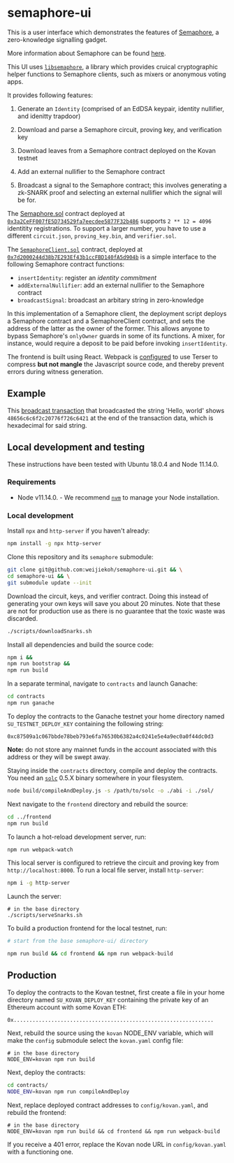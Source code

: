 # semaphore-ui

This is a user interface which demonstrates the features of
[Semaphore](https://github.com/kobigurk/semaphore), a zero-knowledge signalling
gadget.

More information about Semaphore can be found
[here](https://medium.com/coinmonks/to-mixers-and-beyond-presenting-semaphore-a-privacy-gadget-built-on-ethereum-4c8b00857c9b).

This UI uses [`libsemaphore`](https://github.com/weijiekoh/libsemaphore), a
library which provides cruical cryptographic helper functions to Semaphore
clients, such as mixers or anonymous voting apps.

It provides following features:

1. Generate an `Identity` (comprised of an EdDSA keypair, identity nullifier,
   and idenitty trapdoor)

2. Download and parse a Semaphore circuit, proving key, and verification key

3. Download leaves from a Semaphore contract deployed on the Kovan testnet

4. Add an external nullifier to the Semaphore contract

5. Broadcast a signal to the Semaphore contract; this involves generating a
   zk-SNARK proof and selecting an external nullifier which the signal will be
   for.

The [Semaphore.sol](./semaphore/semaphorejs/contracts/Semaphore.sol)
contract deployed at
[`0x3a2CeFF007fE5D734529fa7eecdee5877F32b486`](https://kovan.etherscan.io/address/0x3a2CeFF007fE5D734529fa7eecdee5877F32b486)
supports `2 ** 12 = 4096` identitity registrations. To support a larger number,
you have to use a different `circuit.json`, `proving_key.bin`, and
`verifier.sol`.

The [`SemaphoreClient.sol`](./contracts/sol/SemaphoreClient.sol) contract, deployed at 
[`0x7d2000244d38b7E293Ef43b1ccFBD140fA5d904b`](https://kovan.etherscan.io/address/0x7d2000244d38b7E293Ef43b1ccFBD140fA5d904b)
is a simple interface to the following
Semaphore contract functions:

- `insertIdentity`: register an *identity commitment*
- `addExternalNullifier`: add an external nullifier to the Semaphore contract
- `broadcastSignal`: broadcast an arbitary string in zero-knowledge

In this implementation of a Semaphore client, the deployment script deploys a
Semaphore contract and a SemaphoreClient contract, and sets the address of the
latter as the owner of the former. This allows anyone to bypass Semaphore's
`onlyOwner` guards in some of its functions. A mixer, for instance, would
require a deposit to be paid before invoking `insertIdentity`.

The frontend is built using React. Webpack is
[configured](./frontend/webpack.config.js) to use Terser to compress **but not
mangle** the Javascript source code, and thereby prevent errors during witness
generation.

## Example

This [broadcast
transaction](https://kovan.etherscan.io/tx/0x50aef915da2f84164888d1b6c3501bdacb7e9344e46b5d04183114f91b29cccb)
that broadcasted the string 'Hello, world' shows `48656c6c6f2c20776f726c6421`
at the end of the transaction data, which is hexadecimal for said string.

## Local development and testing

These instructions have been tested with Ubuntu 18.0.4 and Node 11.14.0.

### Requirements

- Node v11.14.0.
      - We recommend [`nvm`](https://github.com/nvm-sh/nvm) to manage your Node
        installation.

### Local development

Install `npx` and `http-server` if you haven't already:

```bash
npm install -g npx http-server
```

Clone this repository and its `semaphore` submodule:

```bash
git clone git@github.com:weijiekoh/semaphore-ui.git && \
cd semaphore-ui && \
git submodule update --init
```

Download the circuit, keys, and verifier contract. Doing this instead of
generating your own keys will save you about 20 minutes. Note that these are
not for production use as there is no guarantee that the toxic waste was
discarded.

```bash
./scripts/downloadSnarks.sh
```

Install all dependencies and build the source code:

```bash
npm i &&
npm run bootstrap &&
npm run build
```

In a separate terminal, navigate to `contracts` and launch Ganache:

```bash
cd contracts
npm run ganache
```

To deploy the contracts to the Ganache testnet
your home directory named `SU_TESTNET_DEPLOY_KEY` containing the following string:

```
0xc87509a1c067bbde78beb793e6fa76530b6382a4c0241e5e4a9ec0a0f44dc0d3
```

**Note:** do not store any mainnet funds in the account associated with this
address or they will be swept away.

Staying inside the `contracts` directory, compile and deploy the contracts. You
need an [`solc`](https://github.com/ethereum/solidity) 0.5.X binary somewhere in your filesystem.

```bash
node build/compileAndDeploy.js -s /path/to/solc -o ./abi -i ./sol/
```

Next navigate to the `frontend` directory and rebuild the source:

```bash
cd ../frontend
npm run build
```

To launch a hot-reload development server, run:

```bash
npm run webpack-watch
```

This local server is configured to retrieve the circuit and proving key from
`http://localhost:8000`. To run a local file server, install `http-server`:

```bash
npm i -g http-server
```

Launch the server:

```
# in the base directory
./scripts/serveSnarks.sh
```

To build a production frontend for the local testnet, run:

```bash
# start from the base semaphore-ui/ directory

npm run build && cd frontend && npm run webpack-build
```

## Production

To deploy the contracts to the Kovan testnet, first create a file in your home
directory named `SU_KOVAN_DEPLOY_KEY` containing the private key of an Ethereum
account with some Kovan ETH:

```
0x................................................................
```

Next, rebuild the source using the `kovan` NODE_ENV variable, which will make the `config` submodule select the `kovan.yaml` config file:

```
# in the base directory
NODE_ENV=kovan npm run build
```

Next, deploy the contracts:

```bash
cd contracts/
NODE_ENV=kovan npm run compileAndDeploy
```

Next, replace deployed contract addresses to `config/kovan.yaml`, and rebuild
the frontend:

```
# in the base directory
NODE_ENV=kovan npm run build && cd frontend && npm run webpack-build
```

If you receive a 401 error, replace the Kovan node URL in `config/kovan.yaml`
with a functioning one.
